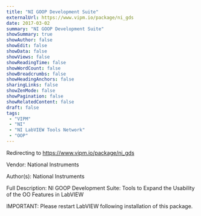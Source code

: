 ```yaml
---
title: "NI GOOP Development Suite"
externalUrl: https://www.vipm.io/package/ni_gds
date: 2017-03-02
summary: "NI GOOP Development Suite"
showSummary: true
showAuthor: false
showEdit: false
showData: false
showViews: false
showReadingTime: false
showWordCount: false
showBreadcrumbs: false
showHeadingAnchors: false
sharingLinks: false
showZenMode: false
showPagination: false
showRelatedContent: false
draft: false
tags:
 - "VIPM"
 - "NI"
 - "NI LabVIEW Tools Network"
 - "OOP"
---
```


Redirecting to https://www.vipm.io/package/ni_gds

Vendor: National Instruments

Author(s): National Instruments
 
Full Description:
NI GOOP Development Suite: Tools to Expand the Usability of the OO Features in LabVIEW

IMPORTANT: Please restart LabVIEW following installation of this package.